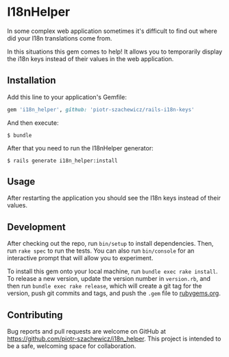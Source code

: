 # I18nHelper

In some complex web application sometimes it's difficult to find out where did
your I18n translations come from.

In this situations this gem comes to help! It allows you to temporarily display
the i18n keys instead of their values in the web application.

## Installation

Add this line to your application's Gemfile:

```ruby
gem 'i18n_helper', github: 'piotr-szachewicz/rails-i18n-keys'
```

And then execute:

    $ bundle

After that you need to run the I18nHelper generator:

    $ rails generate i18n_helper:install

## Usage

After restarting the application you should see the I18n keys instead of their
values.

## Development

After checking out the repo, run `bin/setup` to install dependencies. Then, run `rake spec` to run the tests. You can also run `bin/console` for an interactive prompt that will allow you to experiment.

To install this gem onto your local machine, run `bundle exec rake install`. To release a new version, update the version number in `version.rb`, and then run `bundle exec rake release`, which will create a git tag for the version, push git commits and tags, and push the `.gem` file to [rubygems.org](https://rubygems.org).

## Contributing

Bug reports and pull requests are welcome on GitHub at https://github.com/piotr-szachewicz/i18n_helper. This project is intended to be a safe, welcoming space for collaboration.


